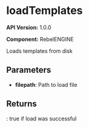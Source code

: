 # loadTemplates

**API Version:** 1.0.0

**Component:** RebelENGINE

Loads templates from disk

## Parameters

- **filepath**: Path to load file

## Returns

: true if load was successful

